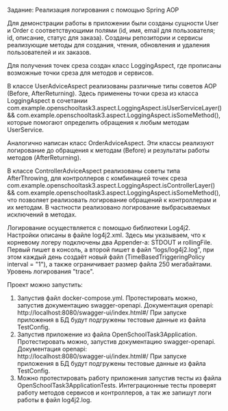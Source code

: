 Задание: Реализация логирования с помощью Spring AOP

Для демонстрации работы в приложении были созданы сущности User и Order
с соответствующими полями (id, имя, email для пользователя; id, описание, статус для заказа). 
Созданы репозитории и сервисы реализующие методы для создания, чтения, обновления и удаления пользователей и их заказов.

Для получения точек среза создан класс LoggingAspect, где прописаны возможные точки среза для методов и сервисов.

В классе UserAdviceAspect реализованы различные типы советов AOP (Before, AfterReturning).
Здесь применены точки среза из класса LoggingAspect в сочетании com.example.openschooltask3.aspect.LoggingAspect.isUserServiceLayer() 
&& com.example.openschooltask3.aspect.LoggingAspect.isSomeMethod(), которые помогают определить обращения к любым методам UserService.

Аналогично написан класс OrderAdviceAspect. 
Эти классы реализуют логирование до обращения к методам (Before) и результаты работы методов (AfterReturning).

В классе ControllerAdviceAspect реализованы советы типа AfterThrowing, для контроллеров с комбинацией точек среза 
com.example.openschooltask3.aspect.LoggingAspect.isControllerLayer() && com.example.openschooltask3.aspect.LoggingAspect.isSomeMethod(),
что позволяет реализовать логирование обращений к контроллерам и их методам. В частности реализовано логирование выбрасываемых исключений в методах.

Логирование осуществляется с помощью библиотеки Log4j2.
Настройки описаны в файле log4j2.xml. Здесь мы указываем, что к корневому логеру подключены 
два Appender-а: STDOUT и rollingFile. Первый пишет в консоль, а второй пишет в файл “logs/log4j2.log”, 
при этом каждый день создаёт новый файл (TimeBasedTriggeringPolicy interval = "1"), а также ограничивает размер файла 250 мегабайтами.
Уровень логирования "trace".

Проект можно запустить:
1) Запустив файл docker-compose.yml.
Протестировать можно, запустив документацию swagger-openapi.
    Документация openapi:    
    http://localhost:8080/swagger-ui/index.html#/
При запуске приложения в БД будут подгружены тестовые данные из файла TestConfig.
2) Запустив приложение из файла OpenSchoolTask3Application.
   Протестировать можно, запустив документацию swagger-openapi.
   Документация openapi:    
   http://localhost:8080/swagger-ui/index.html#/
   При запуске приложения в БД будут подгружены тестовые данные из файла TestConfig.
3) Можно протестировать работу приложения запустив тесты из файла OpenSchoolTask3ApplicationTests.
    Интеграционные тесты проверят работу методов сервисов и контроллеров, а так же запишут логи работы в файл log4j2.log.



